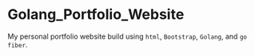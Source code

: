# Golang_Portfolio_Website
My personal portfolio website build using ``html``, ``Bootstrap``, ``Golang``, and ``go fiber``.
